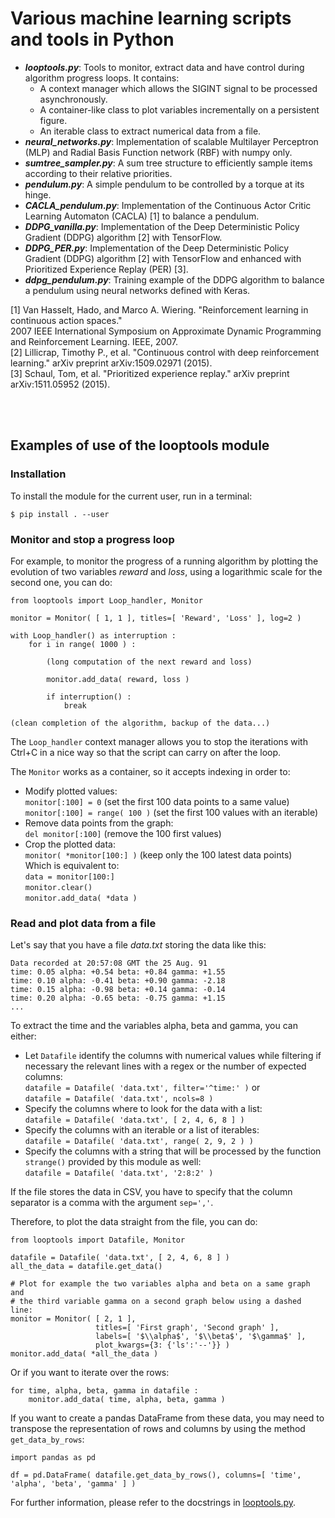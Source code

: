 # Various machine learning scripts and tools in Python


- ***looptools.py***: Tools to monitor, extract data and have control during algorithm progress loops. It contains:
	- A context manager which allows the SIGINT signal to be processed asynchronously.
	- A container-like class to plot variables incrementally on a persistent figure.
	- An iterable class to extract numerical data from a file.
- ***neural_networks.py***: Implementation of scalable Multilayer Perceptron (MLP) and Radial Basis Function network (RBF) with numpy only.
- ***sumtree_sampler.py***: A sum tree structure to efficiently sample items according to their relative priorities.
- ***pendulum.py***: A simple pendulum to be controlled by a torque at its hinge.
- ***CACLA_pendulum.py***: Implementation of the Continuous Actor Critic Learning Automaton (CACLA) [1] to balance a pendulum.
- ***DDPG_vanilla.py***: Implementation of the Deep Deterministic Policy Gradient (DDPG) algorithm [2] with TensorFlow.
- ***DDPG_PER.py***: Implementation of the Deep Deterministic Policy Gradient (DDPG) algorithm [2] with TensorFlow and enhanced with Prioritized Experience Replay (PER) [3].
- ***ddpg_pendulum.py***: Training example of the DDPG algorithm to balance a pendulum using neural networks defined with Keras.

[1] Van Hasselt, Hado, and Marco A. Wiering. "Reinforcement learning in continuous action spaces."<br />
    2007 IEEE International Symposium on Approximate Dynamic Programming and Reinforcement Learning. IEEE, 2007.<br />
[2] Lillicrap, Timothy P., et al. "Continuous control with deep reinforcement learning." arXiv preprint arXiv:1509.02971 (2015).<br />
[3] Schaul, Tom, et al. "Prioritized experience replay." arXiv preprint arXiv:1511.05952 (2015).

<br />
<br />


## Examples of use of the looptools module


### Installation

To install the module for the current user, run in a terminal:

`$ pip install . --user`


### Monitor and stop a progress loop

For example, to monitor the progress of a running algorithm by plotting the evolution of two variables *reward* and *loss*, using a logarithmic scale for the second one, you can do:

	from looptools import Loop_handler, Monitor

	monitor = Monitor( [ 1, 1 ], titles=[ 'Reward', 'Loss' ], log=2 )

	with Loop_handler() as interruption :
		for i in range( 1000 ) :

			(long computation of the next reward and loss)

			monitor.add_data( reward, loss )

			if interruption() :
				break
	
	(clean completion of the algorithm, backup of the data...)

The `Loop_handler` context manager allows you to stop the iterations with Ctrl+C in a nice way so that the script can carry on after the loop.

The `Monitor` works as a container, so it accepts indexing in order to:
- Modify plotted values:<br />
`monitor[:100] = 0` (set the first 100 data points to a same value)<br />
`monitor[:100] = range( 100 )` (set the first 100 values with an iterable)
- Remove data points from the graph:<br />
`del monitor[:100]` (remove the 100 first values)
- Crop the plotted data:<br />
`monitor( *monitor[100:] )` (keep only the 100 latest data points)<br />
Which is equivalent to:<br />
`data = monitor[100:]`<br />
`monitor.clear()`<br />
`monitor.add_data( *data )`


### Read and plot data from a file

Let's say that you have a file *data.txt* storing the data like this:

	Data recorded at 20:57:08 GMT the 25 Aug. 91
	time: 0.05 alpha: +0.54 beta: +0.84 gamma: +1.55
	time: 0.10 alpha: -0.41 beta: +0.90 gamma: -2.18
	time: 0.15 alpha: -0.98 beta: +0.14 gamma: -0.14
	time: 0.20 alpha: -0.65 beta: -0.75 gamma: +1.15
	...

To extract the time and the variables alpha, beta and gamma, you can either:
- Let `Datafile` identify the columns with numerical values while filtering if necessary the relevant lines with a regex or the number of expected columns:<br />
`datafile = Datafile( 'data.txt', filter='^time:' )` or<br />
`datafile = Datafile( 'data.txt', ncols=8 )`
- Specify the columns where to look for the data with a list:<br />
`datafile = Datafile( 'data.txt', [ 2, 4, 6, 8 ] )`
- Specify the columns with an iterable or a list of iterables:<br />
`datafile = Datafile( 'data.txt', range( 2, 9, 2 ) )`
- Specify the columns with a string that will be processed by the function `strange()` provided by this module as well:<br />
`datafile = Datafile( 'data.txt', '2:8:2' )`

If the file stores the data in CSV, you have to specify that the column separator is a comma with the argument `sep=','`.

Therefore, to plot the data straight from the file, you can do:

	from looptools import Datafile, Monitor

	datafile = Datafile( 'data.txt', [ 2, 4, 6, 8 ] )
	all_the_data = datafile.get_data()

	# Plot for example the two variables alpha and beta on a same graph and
	# the third variable gamma on a second graph below using a dashed line:
	monitor = Monitor( [ 2, 1 ],
	                   titles=[ 'First graph', 'Second graph' ],
	                   labels=[ '$\\alpha$', '$\\beta$', '$\gamma$' ],
	                   plot_kwargs={3: {'ls':'--'}} )
	monitor.add_data( *all_the_data )

Or if you want to iterate over the rows:

	for time, alpha, beta, gamma in datafile :
		monitor.add_data( time, alpha, beta, gamma )

If you want to create a pandas DataFrame from these data, you may need to transpose the representation of rows and columns by using the method `get_data_by_rows`:

	import pandas as pd

	df = pd.DataFrame( datafile.get_data_by_rows(), columns=[ 'time', 'alpha', 'beta', 'gamma' ] )


For further information, please refer to the docstrings in [looptools.py](looptools.py).
